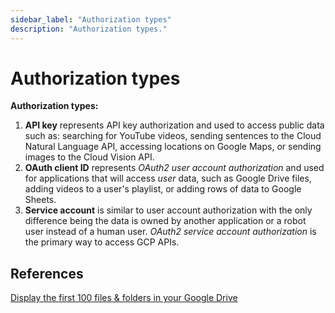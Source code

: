 ```yaml
---
sidebar_label: "Authorization types"
description: "Authorization types."
---
```


# Authorization types

**Authorization types:**

1.  **API key** represents API key authorization and used to access public data such as: searching for YouTube videos, sending sentences to the Cloud Natural Language API, accessing locations on Google Maps, or sending images to the Cloud Vision API.
2.  **OAuth client ID** represents _OAuth2 user account authorization_ and used for applications that will access _user_ data, such as Google Drive files, adding videos to a user's playlist, or adding rows of data to Google Sheets.
3.  **Service account** is similar to user account authorization with the only difference being the data is owned by another application or a robot user instead of a human user. _OAuth2 service account authorization_ is the primary way to access GCP APIs.

## References

[Display the first 100 files & folders in your Google Drive](https://codelabs.developers.google.com/codelabs/gsuite-apis-intro?hl=en#6)